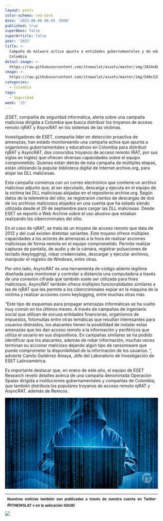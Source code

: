 ```yaml
---
layout: posts
color-schema: red-dark
date: '2022-06-06 06:49 -0500'
published: true
superNews: false
superArticle: false
year: '2022'
title: >-
  Campaña de malware activa apunta a entidades gubernamentales y de educación en
  Colombia
detail-image: >-
  https://raw.githubusercontent.com/itnewslat/assets/master/img/1024x680/Ciberataque-g.jpg
image: >-
  https://raw.githubusercontent.com/itnewslat/assets/master/img/540x320/Ciberataque-p.jpg
categories:
  - Colombia
tags:
  - Seguridad
week: '23'
---
```

¡ESET, compañía de seguridad informática, alerta sobre una campaña maliciosa dirigida a Colombia que busca distribuir los troyanos de acceso remoto njRAT y AsyncRAT en los sistemas de las víctimas.

Investigadores de ESET, compañía líder en detección proactiva de amenazas, han estado monitoreando una campaña activa que apunta a organismos gubernamentales y educativos en Colombia para distribuir njRAT y AsyncRAT, dos conocidos troyanos de acceso remoto (RAT, por sus siglas en inglés) que ofrecen diversas capacidades sobre el equipo comprometido. Quienes están detrás de esta campaña de múltiples etapas, están utilizando la popular biblioteca digital de Internet archive.org, para alojar las DLL maliciosas.
 
Esta campaña comienza con un correo electrónico que contiene un archivo malicioso adjunto que, al ser ejecutado, descarga y ejecuta en el equipo de la víctima las DLL maliciosas alojadas en el repositorio archive.org. Según datos de la telemetría del sitio, se registraron cientos de descargas de dos de los archivos maliciosos alojados en una cuenta que ha estado siendo utilizada desde el 29 de septiembre para cargar las DLL maliciosas. Desde ESET se reportó a Web Archive sobre el uso abusivo que estaban realizando los cibercriminales del sitio.

En el caso de njRAT, se trata de un troyano de acceso remoto que data de 2012 y del cual existen distintas variantes. Este troyano ofrece múltiples capacidades a los actores de amenazas a la hora de realizar acciones maliciosas de forma remota en el equipo comprometido. Permite realizar capturas de pantalla, de audio y de la cámara, registrar pulsaciones de teclado (keylogging), robar credenciales, descargar y ejecutar archivos, manipular el registro de Windows, entre otras.
 
Por otro lado, AsyncRAT es una herramienta de código abierto legítima diseñada para monitorear y controlar a distancia una computadora a través de una conexión cifrada que también suele ser utilizada para fines maliciosos. AsyncRAT también ofrece múltiples funcionalidades similares a las de njRAT que les permite a los cibercriminales espiar en la máquina de la víctima y realizar acciones como keylogging, entre muchas otras más.
 
“Este tipo de esquemas para propagar amenazas informáticas se ha vuelto muy común en los últimos meses. A través de campañas de ingeniería social que utilizan de excusa entidades financieras, organismos de impuestos, fotomultas entre otras temáticas que resultan interesantes para usuarios distraídos, los atacantes tienen la posibilidad de instalar estas amenazas que les dan acceso remoto a la información y periféricos que utiliza el usuario en sus dispositivos. En campañas similares se ha podido identificar que los atacantes, además de robar información, muchas veces terminan su accionar malicioso dejando algún tipo de ransomware que puede comprometer la disponibilidad de la información de los usuarios. “, advierte Camilo Gutiérrez Amaya, Jefe del Laboratorio de Investigación de ESET Latinoamérica.
  
Es importante destacar que, en enero de este año, el equipo de ESET Research reveló detalles acerca de una campaña denominada Operación Spalax dirigida a instituciones gubernamentales y compañías de Colombia, que también distribuía los populares troyanos de acceso remoto njRAT y AsyncRAT, además de Remcos.


![](https://raw.githubusercontent.com/itnewslat/assets/master/img/540x320/Ciberataque-p.jpg)

<table style="height: 42px;" width="569">
<tbody>
<tr>
<td style="text-align: justify;"><sub><strong>Nuestras noticias también son publicadas a través de nuestra cuenta en Twitter <a href="https://twitter.com/itnewslat?lang=es">@ITNEWSLAT</a> y en la aplicación <a href="https://squidapp.co/en/">SQUID</a></strong></sub></td>
</tr>
</tbody>
</table>

<img src="https://tracker.metricool.com/c3po.jpg?hash=56f88a41e39ab42c063cc51676587a04"/>
